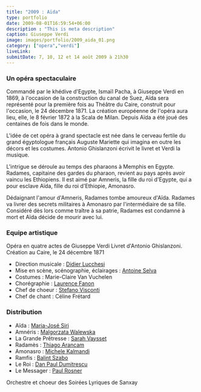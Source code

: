 ```yaml
---
title: "2009 : Aïda"
type: portfolio
date: 2009-08-01T16:59:54+06:00
description : "This is meta description"
caption: Giuseppe Verdi
image: images/portfolio/2009_aida_01.png
category: ["opera","verdi"]
liveLink:
submitDate: 7, 10, 12 et 14 août 2009 à 21h30
---
```


### Un opéra spectaculaire

Commandé par le khédive d'Egypte, Ismaïl Pacha, à Giuseppe Verdi en 1869, à l'occasion de la construction du canal de Suez, Aïda sera représenté pour la première fois au Théâtre du Caire, construit pour l'occasion, le 24 décembre 1871. La création européenne de l'opéra aura lieu, elle, le 8 février 1872 à la Scala de Milan. Depuis Aïda a été joué des centaines de fois dans le monde.

L'idée de cet opéra à grand spectacle est née dans le cerveau fertile du grand égyptologue français Auguste Mariette qui imagina en outre les décors et les costumes. Antonio Ghislanzoni écrivit le livret et Verdi la musique.

L'intrigue se déroule au temps des pharaons à Memphis en Egypte. Radames, capitaine des gardes du pharaon, revient au pays après avoir vaincu les Ethiopiens. Il est aimé par Amneris, la fille du roi d'Egypte, qui a pour esclave Aïda, fille du roi d'Ethiopie, Amonasro.

Dédaignant l'amour d'Amneris, Radames tombe amoureux d'Aïda. Radames va livrer des secrets militaires à Amonasro par l'intermédiaire de sa fille. Considéré dès lors comme traître à sa patrie, Radames est condamné à mort et Aïda décide de mourir avec lui.

### Equipe artistique

Opéra en quatre actes de Giuseppe Verdi
Livret d'Antonio Ghislanzoni. Création au Caire, le 24 décembre 1871

- Direction musicale : [Didier Lucchesi](/artists/didier_lucchesi/)
- Mise en scène, scénographie, éclairages : [Antoine Selva](/artists/antoine_selva/)
- Costumes : Marie-Claire Van Vuchelen
- Chorégraphie : [Laurence Fanon](/artists/laurence_fanon/)
- Chef de choeur : [Stefano Visconti](/artists/stefano_visconti/)
- Chef de chant : Céline Frétard

### Distribution

- Aïda : [Maria-José Siri](/artists/maria-jose_siri/)
- Amnéris : [Malgorzata Walewska](/artists/malgorzata_walewska/)
- La Grande Prêtresse : [Sarah Vaysset](/artists/sarah_vaysset/)
- Radamès : [Thiago Arancam](/artists/thiago_arancam/)
- Amonasro : [Michele Kalmandi](/artists/michele_kalmandi/)
- Ramfis : [Balint Szabo](/artists/balint_szabo/)
- Le Roi : [Dan Paul Dumitrescu](/artists/dan_paul_dumitrescu/)
- Le Messager : [Paul Rosner](/artists/paul_rosner/)

Orchestre et choeur des Soirées Lyriques de Sanxay
